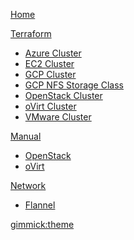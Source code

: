 [Home](index.md)

[Terraform]()

  * [Azure Cluster](az-cluster.md)
  * [EC2 Cluster](ec2-cluster.md)
  * [GCP Cluster](gcp-cluster.md)
  * [GCP NFS Storage Class](gcp-nfs-helm2.md)
  * [OpenStack Cluster](lc-cluster.md)
  * [oVirt Cluster](ovirt-cluster.md)
  * [VMware Cluster](vm-cluster.md)

[Manual]()

  * [OpenStack](openstack.md)
  * [oVirt](ovirt-cp.md)

[Network]()

  * [Flannel](flannel-bts.md)

[gimmick:theme](flatly)
